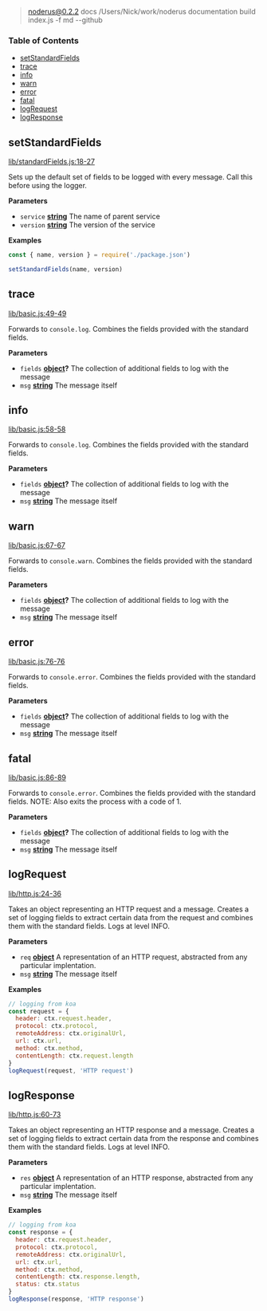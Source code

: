 
> noderus@0.2.2 docs /Users/Nick/work/noderus
> documentation build index.js -f md --github

<!-- Generated by documentation.js. Update this documentation by updating the source code. -->

### Table of Contents

-   [setStandardFields](#setstandardfields)
-   [trace](#trace)
-   [info](#info)
-   [warn](#warn)
-   [error](#error)
-   [fatal](#fatal)
-   [logRequest](#logrequest)
-   [logResponse](#logresponse)

## setStandardFields

[lib/standardFields.js:18-27](https://github.com/:nicklanng/noderus/blob/792bfa5552851d38e6efcbb46051d50c60c8c555/lib/standardFields.js#L18-L27 "Source code on GitHub")

Sets up the default set of fields to be logged with every message.
Call this before using the logger.

**Parameters**

-   `service` **[string](https://developer.mozilla.org/docs/Web/JavaScript/Reference/Global_Objects/String)** The name of parent service
-   `version` **[string](https://developer.mozilla.org/docs/Web/JavaScript/Reference/Global_Objects/String)** The version of the service

**Examples**

```javascript
const { name, version } = require('./package.json')

setStandardFields(name, version)
```

## trace

[lib/basic.js:49-49](https://github.com/:nicklanng/noderus/blob/792bfa5552851d38e6efcbb46051d50c60c8c555/lib/basic.js#L49-L49 "Source code on GitHub")

Forwards to `console.log`.
Combines the fields provided with the standard fields.

**Parameters**

-   `fields` **[object](https://developer.mozilla.org/docs/Web/JavaScript/Reference/Global_Objects/Object)?** The collection of additional fields to log with the message
-   `msg` **[string](https://developer.mozilla.org/docs/Web/JavaScript/Reference/Global_Objects/String)** The message itself

## info

[lib/basic.js:58-58](https://github.com/:nicklanng/noderus/blob/792bfa5552851d38e6efcbb46051d50c60c8c555/lib/basic.js#L58-L58 "Source code on GitHub")

Forwards to `console.log`.
Combines the fields provided with the standard fields.

**Parameters**

-   `fields` **[object](https://developer.mozilla.org/docs/Web/JavaScript/Reference/Global_Objects/Object)?** The collection of additional fields to log with the message
-   `msg` **[string](https://developer.mozilla.org/docs/Web/JavaScript/Reference/Global_Objects/String)** The message itself

## warn

[lib/basic.js:67-67](https://github.com/:nicklanng/noderus/blob/792bfa5552851d38e6efcbb46051d50c60c8c555/lib/basic.js#L67-L67 "Source code on GitHub")

Forwards to `console.warn`.
Combines the fields provided with the standard fields.

**Parameters**

-   `fields` **[object](https://developer.mozilla.org/docs/Web/JavaScript/Reference/Global_Objects/Object)?** The collection of additional fields to log with the message
-   `msg` **[string](https://developer.mozilla.org/docs/Web/JavaScript/Reference/Global_Objects/String)** The message itself

## error

[lib/basic.js:76-76](https://github.com/:nicklanng/noderus/blob/792bfa5552851d38e6efcbb46051d50c60c8c555/lib/basic.js#L76-L76 "Source code on GitHub")

Forwards to `console.error`.
Combines the fields provided with the standard fields.

**Parameters**

-   `fields` **[object](https://developer.mozilla.org/docs/Web/JavaScript/Reference/Global_Objects/Object)?** The collection of additional fields to log with the message
-   `msg` **[string](https://developer.mozilla.org/docs/Web/JavaScript/Reference/Global_Objects/String)** The message itself

## fatal

[lib/basic.js:86-89](https://github.com/:nicklanng/noderus/blob/792bfa5552851d38e6efcbb46051d50c60c8c555/lib/basic.js#L86-L89 "Source code on GitHub")

Forwards to `console.error`.
Combines the fields provided with the standard fields.
NOTE: Also exits the process with a code of 1.

**Parameters**

-   `fields` **[object](https://developer.mozilla.org/docs/Web/JavaScript/Reference/Global_Objects/Object)?** The collection of additional fields to log with the message
-   `msg` **[string](https://developer.mozilla.org/docs/Web/JavaScript/Reference/Global_Objects/String)** The message itself

## logRequest

[lib/http.js:24-36](https://github.com/:nicklanng/noderus/blob/792bfa5552851d38e6efcbb46051d50c60c8c555/lib/http.js#L24-L36 "Source code on GitHub")

Takes an object representing an HTTP request and a message.
Creates a set of logging fields to extract certain data from the request
and combines them with the standard fields.
Logs at level INFO.

**Parameters**

-   `req` **[object](https://developer.mozilla.org/docs/Web/JavaScript/Reference/Global_Objects/Object)** A representation of an HTTP request, abstracted from any particular implentation.
-   `msg` **[string](https://developer.mozilla.org/docs/Web/JavaScript/Reference/Global_Objects/String)** The message itself

**Examples**

```javascript
// logging from koa
const request = {
  header: ctx.request.header,
  protocol: ctx.protocol,
  remoteAddress: ctx.originalUrl,
  url: ctx.url,
  method: ctx.method,
  contentLength: ctx.request.length
}
logRequest(request, 'HTTP request')
```

## logResponse

[lib/http.js:60-73](https://github.com/:nicklanng/noderus/blob/792bfa5552851d38e6efcbb46051d50c60c8c555/lib/http.js#L60-L73 "Source code on GitHub")

Takes an object representing an HTTP response and a message.
Creates a set of logging fields to extract certain data from the response
and combines them with the standard fields.
Logs at level INFO.

**Parameters**

-   `res` **[object](https://developer.mozilla.org/docs/Web/JavaScript/Reference/Global_Objects/Object)** A representation of an HTTP response, abstracted from any particular implentation.
-   `msg` **[string](https://developer.mozilla.org/docs/Web/JavaScript/Reference/Global_Objects/String)** The message itself

**Examples**

```javascript
// logging from koa
const response = {
  header: ctx.request.header,
  protocol: ctx.protocol,
  remoteAddress: ctx.originalUrl,
  url: ctx.url,
  method: ctx.method,
  contentLength: ctx.response.length,
  status: ctx.status
}
logResponse(response, 'HTTP response')
```
